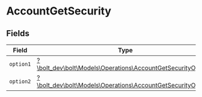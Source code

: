 # AccountGetSecurity


## Fields

| Field                                                                                                               | Type                                                                                                                | Required                                                                                                            | Description                                                                                                         |
| ------------------------------------------------------------------------------------------------------------------- | ------------------------------------------------------------------------------------------------------------------- | ------------------------------------------------------------------------------------------------------------------- | ------------------------------------------------------------------------------------------------------------------- |
| `option1`                                                                                                           | [?\bolt_dev\bolt\Models\Operations\AccountGetSecurityOption1](../../Models/Operations/AccountGetSecurityOption1.md) | :heavy_minus_sign:                                                                                                  | N/A                                                                                                                 |
| `option2`                                                                                                           | [?\bolt_dev\bolt\Models\Operations\AccountGetSecurityOption2](../../Models/Operations/AccountGetSecurityOption2.md) | :heavy_minus_sign:                                                                                                  | N/A                                                                                                                 |